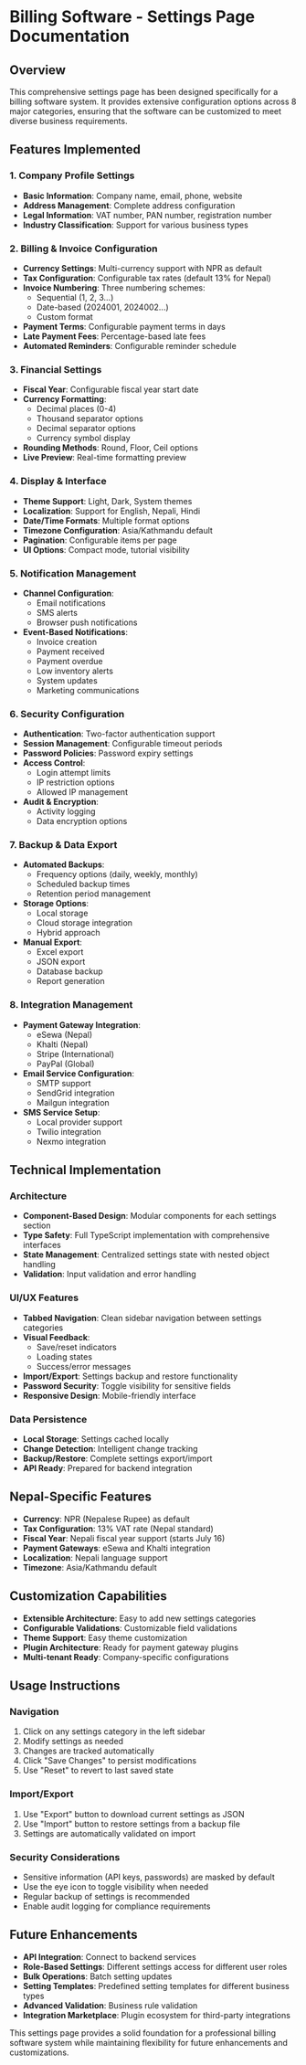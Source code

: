 # Billing Software - Settings Page Documentation

## Overview
This comprehensive settings page has been designed specifically for a billing software system. It provides extensive configuration options across 8 major categories, ensuring that the software can be customized to meet diverse business requirements.

## Features Implemented

### 1. Company Profile Settings
- **Basic Information**: Company name, email, phone, website
- **Address Management**: Complete address configuration
- **Legal Information**: VAT number, PAN number, registration number
- **Industry Classification**: Support for various business types

### 2. Billing & Invoice Configuration
- **Currency Settings**: Multi-currency support with NPR as default
- **Tax Configuration**: Configurable tax rates (default 13% for Nepal)
- **Invoice Numbering**: Three numbering schemes:
  - Sequential (1, 2, 3...)
  - Date-based (2024001, 2024002...)
  - Custom format
- **Payment Terms**: Configurable payment terms in days
- **Late Payment Fees**: Percentage-based late fees
- **Automated Reminders**: Configurable reminder schedule

### 3. Financial Settings
- **Fiscal Year**: Configurable fiscal year start date
- **Currency Formatting**: 
  - Decimal places (0-4)
  - Thousand separator options
  - Decimal separator options
  - Currency symbol display
- **Rounding Methods**: Round, Floor, Ceil options
- **Live Preview**: Real-time formatting preview

### 4. Display & Interface
- **Theme Support**: Light, Dark, System themes
- **Localization**: Support for English, Nepali, Hindi
- **Date/Time Formats**: Multiple format options
- **Timezone Configuration**: Asia/Kathmandu default
- **Pagination**: Configurable items per page
- **UI Options**: Compact mode, tutorial visibility

### 5. Notification Management
- **Channel Configuration**:
  - Email notifications
  - SMS alerts
  - Browser push notifications
- **Event-Based Notifications**:
  - Invoice creation
  - Payment received
  - Payment overdue
  - Low inventory alerts
  - System updates
  - Marketing communications

### 6. Security Configuration
- **Authentication**: Two-factor authentication support
- **Session Management**: Configurable timeout periods
- **Password Policies**: Password expiry settings
- **Access Control**: 
  - Login attempt limits
  - IP restriction options
  - Allowed IP management
- **Audit & Encryption**: 
  - Activity logging
  - Data encryption options

### 7. Backup & Data Export
- **Automated Backups**:
  - Frequency options (daily, weekly, monthly)
  - Scheduled backup times
  - Retention period management
- **Storage Options**:
  - Local storage
  - Cloud storage integration
  - Hybrid approach
- **Manual Export**: 
  - Excel export
  - JSON export
  - Database backup
  - Report generation

### 8. Integration Management
- **Payment Gateway Integration**:
  - eSewa (Nepal)
  - Khalti (Nepal)
  - Stripe (International)
  - PayPal (Global)
- **Email Service Configuration**:
  - SMTP support
  - SendGrid integration
  - Mailgun integration
- **SMS Service Setup**:
  - Local provider support
  - Twilio integration
  - Nexmo integration

## Technical Implementation

### Architecture
- **Component-Based Design**: Modular components for each settings section
- **Type Safety**: Full TypeScript implementation with comprehensive interfaces
- **State Management**: Centralized settings state with nested object handling
- **Validation**: Input validation and error handling

### UI/UX Features
- **Tabbed Navigation**: Clean sidebar navigation between settings categories
- **Visual Feedback**: 
  - Save/reset indicators
  - Loading states
  - Success/error messages
- **Import/Export**: Settings backup and restore functionality
- **Password Security**: Toggle visibility for sensitive fields
- **Responsive Design**: Mobile-friendly interface

### Data Persistence
- **Local Storage**: Settings cached locally
- **Change Detection**: Intelligent change tracking
- **Backup/Restore**: Complete settings export/import
- **API Ready**: Prepared for backend integration

## Nepal-Specific Features
- **Currency**: NPR (Nepalese Rupee) as default
- **Tax Configuration**: 13% VAT rate (Nepal standard)
- **Fiscal Year**: Nepali fiscal year support (starts July 16)
- **Payment Gateways**: eSewa and Khalti integration
- **Localization**: Nepali language support
- **Timezone**: Asia/Kathmandu default

## Customization Capabilities
- **Extensible Architecture**: Easy to add new settings categories
- **Configurable Validations**: Customizable field validations
- **Theme Support**: Easy theme customization
- **Plugin Architecture**: Ready for payment gateway plugins
- **Multi-tenant Ready**: Company-specific configurations

## Usage Instructions

### Navigation
1. Click on any settings category in the left sidebar
2. Modify settings as needed
3. Changes are tracked automatically
4. Click "Save Changes" to persist modifications
5. Use "Reset" to revert to last saved state

### Import/Export
1. Use "Export" button to download current settings as JSON
2. Use "Import" button to restore settings from a backup file
3. Settings are automatically validated on import

### Security Considerations
- Sensitive information (API keys, passwords) are masked by default
- Use the eye icon to toggle visibility when needed
- Regular backup of settings is recommended
- Enable audit logging for compliance requirements

## Future Enhancements
- **API Integration**: Connect to backend services
- **Role-Based Settings**: Different settings access for different user roles
- **Bulk Operations**: Batch setting updates
- **Setting Templates**: Predefined setting templates for different business types
- **Advanced Validation**: Business rule validation
- **Integration Marketplace**: Plugin ecosystem for third-party integrations

This settings page provides a solid foundation for a professional billing software system while maintaining flexibility for future enhancements and customizations.
